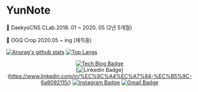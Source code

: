 # YunNote

📌 DaekyoCNS CLab.2018. 01 ~ 2020. 05 (2년 5개월)

📌 OGQ Crop 2020.05 ~ ing (재직중)



[![Anurag's github stats](https://github-readme-stats.vercel.app/api?username=YunNote&show_icons=true&theme=cobalt)](https://github.com/anuraghazra/github-readme-stats)
[![Top Langs](https://github-readme-stats.vercel.app/api/top-langs/?username=YunNote&layout=compact)](https://github.com/anuraghazra/github-readme-stats)

<div align=center>
  
[![Tech Blog Badge](http://img.shields.io/badge/-Tech%20blog-black?style=flat-square&logo=github&link=https://yunnote.github.io/)](https://yunnote.github.io/)  
[![Linkedin Badge](https://img.shields.io/badge/-LinkedIn-blue?style=flat-square&logo=Linkedin&logoColor=white&link=https://www.linkedin.com/in/seong-yun-byeon-8183a8113/)]
(https://www.linkedin.com/in/%EC%9C%A4%EC%A7%84-%EC%B5%9C-6a9092115/)
[![Instagram Badge](https://img.shields.io/badge/-Instagram-dd2a7b?style=flat-square&logo=instagram&logoColor=white&link=https://www.instagram.com/data.scientist/)](https://www.instagram.com/data.scientist/) 
[![Gmail Badge](https://img.shields.io/badge/-Gmail-d14836?style=flat-square&logo=Gmail&logoColor=white&link=mailto:snugyun01@gmail.com)](mailto:snugyun01@gmail.com)
</div>
